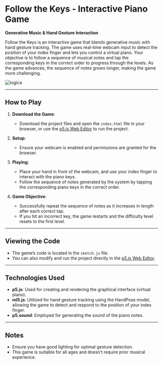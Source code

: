 # Follow the Keys - Interactive Piano Game  
**Generative Music & Hand Gesture Interaction**  

Follow the Keys is an interactive game that blends generative music with hand gesture tracking. The game uses real-time webcam input to detect the position of your index finger and lets you control a virtual piano. Your objective is to follow a sequence of musical notes and tap the corresponding keys in the correct order to progress through the levels. As the game advances, the sequence of notes grows longer, making the game more challenging.

![logica](https://github.com/user-attachments/assets/474f235f-66c6-40f3-b9c3-c4c178c1a324)

---

## How to Play

1. **Download the Game**:  
   - Download the project files and open the `index.html` file in your browser, or use the [p5.js Web Editor](https://editor.p5js.org/) to run the project.

2. **Setup**:  
   - Ensure your webcam is enabled and permissions are granted for the browser.

3. **Playing**:  
   - Place your hand in front of the webcam, and use your index finger to interact with the piano keys.  
   - Follow the sequence of notes generated by the system by tapping the corresponding piano keys in the correct order.

4. **Game Objective**:  
   - Successfully repeat the sequence of notes as it increases in length after each correct tap.  
   - If you hit an incorrect key, the game restarts and the difficulty level resets to the first level.

---

## Viewing the Code

- The game’s code is located in the `sketch.js` file.  
- You can also modify and run the project directly in the [p5.js Web Editor](https://editor.p5js.org/).

---

## Technologies Used

- **p5.js**: Used for creating and rendering the graphical interface (virtual piano).
- **ml5.js**: Utilized for hand gesture tracking using the HandPose model, allowing the game to detect and respond to the position of your index finger.
- **p5.sound**: Employed for generating the sound of the piano notes.

---

## Notes

- Ensure you have good lighting for optimal gesture detection.
- This game is suitable for all ages and doesn’t require prior musical experience.
